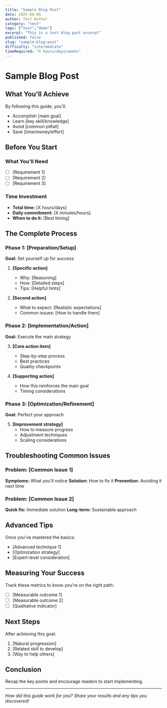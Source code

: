 ```yaml
---
title: "Sample Blog Post"
date: 2025-08-05
author: Test Author
category: "test"
tags: ["test","demo"]
excerpt: "This is a test blog post excerpt"
published: false
slug: "sample-blog-post"
difficulty: "intermediate"
timeRequired: "X hours/days/weeks"
---
```


# Sample Blog Post

## What You'll Achieve

By following this guide, you'll:
- Accomplish [main goal]
- Learn [key skill/knowledge]
- Avoid [common pitfall]
- Save [time/money/effort]

## Before You Start

### What You'll Need
- [ ] [Requirement 1]
- [ ] [Requirement 2]
- [ ] [Requirement 3]

### Time Investment
- **Total time:** [X hours/days]
- **Daily commitment:** [X minutes/hours]
- **When to do it:** [Best timing]

## The Complete Process

### Phase 1: [Preparation/Setup]

**Goal:** Set yourself up for success

1. **[Specific action]**
   - Why: [Reasoning]
   - How: [Detailed steps]
   - Tips: [Helpful hints]

2. **[Second action]**
   - What to expect: [Realistic expectations]
   - Common issues: [How to handle them]

### Phase 2: [Implementation/Action]

**Goal:** Execute the main strategy

3. **[Core action item]**
   - Step-by-step process
   - Best practices
   - Quality checkpoints

4. **[Supporting action]**
   - How this reinforces the main goal
   - Timing considerations

### Phase 3: [Optimization/Refinement]

**Goal:** Perfect your approach

5. **[Improvement strategy]**
   - How to measure progress
   - Adjustment techniques
   - Scaling considerations

## Troubleshooting Common Issues

### Problem: [Common Issue 1]
**Symptoms:** What you'll notice
**Solution:** How to fix it
**Prevention:** Avoiding it next time

### Problem: [Common Issue 2]
**Quick fix:** Immediate solution
**Long-term:** Sustainable approach

## Advanced Tips

Once you've mastered the basics:
- [Advanced technique 1]
- [Optimization strategy]
- [Expert-level consideration]

## Measuring Your Success

Track these metrics to know you're on the right path:
- [ ] [Measurable outcome 1]
- [ ] [Measurable outcome 2]
- [ ] [Qualitative indicator]

## Next Steps

After achieving this goal:
1. [Natural progression]
2. [Related skill to develop]
3. [Way to help others]

## Conclusion

Recap the key points and encourage readers to start implementing.

---

*How did this guide work for you? Share your results and any tips you discovered!*
